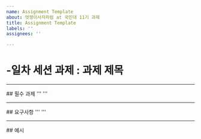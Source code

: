```yaml
---
name: Assignment Template
about: 멋쟁이사자차럼 at 국민대 11기 과제
title: Assignment Template
labels: ''
assignees: ''

---
```


# -일차 세션 과제 : 과제 제목
<hr/>
## 필수 과제
'''
'''
<hr/>
## 요구사항
'''
'''
<hr/>
## 예시
